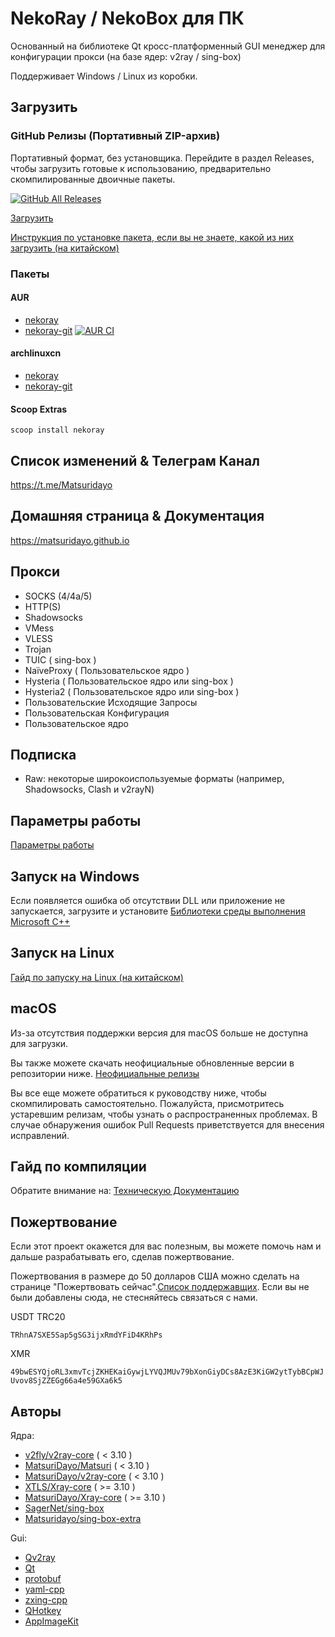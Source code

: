 # NekoRay / NekoBox для ПК

Основанный на библиотеке Qt кросс-платформенный GUI менеджер для конфигурации прокси (на базе ядер: v2ray / sing-box)

Поддерживает Windows / Linux из коробки.

## Загрузить

### GitHub Релизы (Портативный ZIP-архив)

Портативный формат, без установщика. Перейдите в раздел Releases, чтобы загрузить готовые к использованию, предварительно скомпилированные двоичные пакеты.

[![GitHub All Releases](https://img.shields.io/github/downloads/Matsuridayo/nekoray/total?label=downloads-total&logo=github&style=flat-square)](https://github.com/Matsuridayo/nekoray/releases)

[Загрузить](https://github.com/Matsuridayo/nekoray/releases)

[Инструкция по установке пакета, если вы не знаете, какой из них загрузить (на китайском)](https://github.com/MatsuriDayo/nekoray/wiki/Installation-package-description)

### Пакеты

#### AUR

- [nekoray](https://aur.archlinux.org/packages/nekoray)
- [nekoray-git](https://aur.archlinux.org/packages/nekoray-git) [![AUR CI](https://github.com/MatsuriDayo/nekoray/actions/workflows/update-pkgbuild.yml/badge.svg)](https://github.com/MatsuriDayo/nekoray/actions/workflows/update-pkgbuild.yaml)

#### archlinuxcn

- [nekoray](https://github.com/archlinuxcn/repo/tree/master/archlinuxcn/nekoray)
- [nekoray-git](https://github.com/archlinuxcn/repo/tree/master/archlinuxcn/nekoray-git)

#### Scoop Extras

`scoop install nekoray`

## Список изменений & Телеграм Канал

https://t.me/Matsuridayo

## Домашняя страница & Документация

https://matsuridayo.github.io

## Прокси

- SOCKS (4/4a/5)
- HTTP(S)
- Shadowsocks
- VMess
- VLESS
- Trojan
- TUIC ( sing-box )
- NaïveProxy ( Пользовательское ядро )
- Hysteria ( Пользовательское ядро или sing-box )
- Hysteria2 ( Пользовательское ядро или sing-box )
- Пользовательские Исходящие Запросы
- Пользовательская Конфигурация
- Пользовательское ядро

## Подписка

- Raw: некоторые широкоиспользуемые форматы (например, Shadowsocks, Clash и v2rayN)

## Параметры работы

[Параметры работы](docs/RunFlags.md)

## Запуск на Windows

Если появляется ошибка об отсутствии DLL или приложение не запускается, загрузите и установите [Библиотеки среды выполнения Microsoft C++](https://aka.ms/vs/17/release/vc_redist.x64.exe)

## Запуск на Linux

[Гайд по запуску на Linux (на китайском)](docs/Run_Linux.md)

## macOS

Из-за отсутствия поддержки версия для macOS больше не доступна для загрузки.

Вы также можете скачать неофициальные обновленные версии в репозитории ниже. [Неофициальные релизы](https://github.com/aaaamirabbas/nekoray-macos/releases)

Вы все еще можете обратиться к руководству ниже, чтобы скомпилировать самостоятельно.
Пожалуйста, присмотритесь устаревшим релизам, чтобы узнать о распространенных проблемах. В случае обнаружения ошибок Pull Requests приветствуется для внесения исправлений.

## Гайд по компиляции

Обратите внимание на: [Техническую Документацию](https://github.com/MatsuriDayo/nekoray/tree/main/docs)

## Пожертвование

Если этот проект окажется для вас полезным, вы можете помочь нам и дальше разрабатывать его, сделав пожертвование.

Пожертвования в размере до 50 долларов США можно сделать на странице "Пожертвовать сейчас".[Список поддержавщих](https://mtrdnt.pages.dev/donation_list). Если вы не были добавлены сюда, не стесняйтесь связаться с нами.

USDT TRC20

`TRhnA7SXE5Sap5gSG3ijxRmdYFiD4KRhPs`

XMR

`49bwESYQjoRL3xmvTcjZKHEKaiGywjLYVQJMUv79bXonGiyDCs8AzE3KiGW2ytTybBCpWJUvov8SjZZEGg66a4e59GXa6k5`
 
## Авторы

Ядра:

- [v2fly/v2ray-core](https://github.com/v2fly/v2ray-core) ( < 3.10 )
- [MatsuriDayo/Matsuri](https://github.com/MatsuriDayo/Matsuri) ( < 3.10 )
- [MatsuriDayo/v2ray-core](https://github.com/MatsuriDayo/v2ray-core) ( < 3.10 )
- [XTLS/Xray-core](https://github.com/XTLS/Xray-core) ( >= 3.10 )
- [MatsuriDayo/Xray-core](https://github.com/MatsuriDayo/Xray-core) ( >= 3.10 )
- [SagerNet/sing-box](https://github.com/SagerNet/sing-box)
- [Matsuridayo/sing-box-extra](https://github.com/MatsuriDayo/sing-box-extra)

Gui:

- [Qv2ray](https://github.com/Qv2ray/Qv2ray)
- [Qt](https://www.qt.io/)
- [protobuf](https://github.com/protocolbuffers/protobuf)
- [yaml-cpp](https://github.com/jbeder/yaml-cpp)
- [zxing-cpp](https://github.com/nu-book/zxing-cpp)
- [QHotkey](https://github.com/Skycoder42/QHotkey)
- [AppImageKit](https://github.com/AppImage/AppImageKit)
